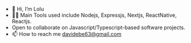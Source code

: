 - 👋 Hi, I’m Lolu
- :man_technologist: Main Tools used include Nodejs, Expressjs, Nextjs, ReactNative, Reactjs.
- Open to collaborate on Javascript/Typescript-based software projects.
- 📫 How to reach me davidebe63@gmail.com

<!---
thisdotLolu/thisdotLolu is a ✨ special ✨ repository because its `README.md` (this file) appears on your GitHub profile.
You can click the Preview link to take a look at your changes.
--->
